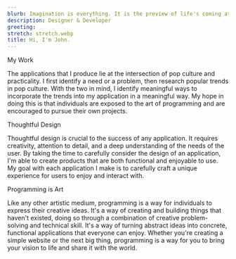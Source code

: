 ```yaml
---
blurb: Imagination is everything. It is the preview of life's coming attractions. - Albert Einstein
description: Designer & Developer
greeting: 
stretch: stretch.webp
title: Hi, I'm John.
---
```


<div class="lead">
    <div class="m-3 mb-5 mt-5">
        <p class="display-5 fw-bold h2">My Work</p>
        <p>The applications that I produce lie at the intersection of pop culture and practicality. I first identify a need or a problem, then research popular trends in pop culture. With the two in mind, I identify meaningful ways to incorporate the trends into my application in a meaningful way. My hope in doing this is that individuals are exposed to the art of programming and are encouraged to pursue their own projects.</p>
        <p class="display-5 fw-bold h2">Thoughtful Design</p>
        <p>Thoughtful design is crucial to the success of any application. It requires creativity, attention to detail, and a deep understanding of the needs of the user. By taking the time to carefully consider the design of an application, I'm able to create products that are both functional and enjoyable to use. My goal with each application I make is to carefully craft a unique experience for users to enjoy and interact with.</p>
        <p class="display-5 fw-bold h2">Programming is Art</p>
        <p>Like any other artistic medium, programming is a way for individuals to express their creative ideas. It's a way of creating and building things that haven't existed, doing so through a combination of creative problem-solving and technical skill. It's a way of turning abstract ideas into concrete, functional applications that everyone can enjoy. Whether you're creating a simple website or the next big thing, programming is a way for you to bring your vision to life and share it with the world.</p>
    </div>
</div>

